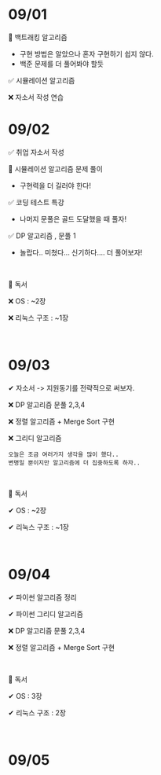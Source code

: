 # 09/01

 🤔 백트래킹 알고리즘 

* 구현 방법은 알았으나 혼자 구현하기 쉽지 않다.
* 백준 문제를 더 풀어봐야 할듯 

✅ 시뮬레이션 알고리즘 

❌ 자소서 작성 연습 



# 09/02

✅ 취업 자소서 작성

🤔 시뮬레이션 알고리즘 문제 풀이 

* 구현력을 더 길러야 한다!

✅ 코딩 테스트 특강

* 나머지 문풀은 골드 도달했을 때 풀자!

✅  DP 알고리즘 , 문풀 1

* 놀랍다.. 미쳤다... 신기하다.... 더 풀어보자!

<br>

🎯 독서  

❌ OS  : ~2장

❌ 리눅스 구조 :  ~1장

<br>

# 09/03

✔ 자소서 -> 지원동기를 전략적으로 써보자.

❌   DP 알고리즘 문풀 2,3,4  

❌   정렬 알고리즘 + Merge Sort 구현

❌   그리디 알고리즘 

```
오늘은 조금 여러가지 생각을 많이 했다..
변명일 뿐이지만 알고리즘에 더 집중하도록 하자..
```

<br>

🎯 독서 

✔ OS  : ~2장

✔ 리눅스 구조 :  ~1장

<br>

# 09/04

✔ 파이썬 알고리즘 정리

✔ 파이썬 그리디 알고리즘 

❌   DP 알고리즘 문풀 2,3,4  

❌   정렬 알고리즘 + Merge Sort 구현

<br>

🎯 독서 

✔ OS  :  3장 

✔ 리눅스 구조 :  2장

<br>

# 09/05

